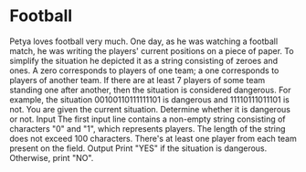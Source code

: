 # Football
Petya loves football very much. One day, as he was watching a football match, he was writing the players' current positions on a piece of paper. 
To simplify the situation he depicted it as a string consisting of zeroes and ones. 
A zero corresponds to players of one team; a one corresponds to players of another team.
If there are at least 7 players of some team standing one after another, then the situation is considered dangerous.
For example, the situation 00100110111111101 is dangerous and 11110111011101 is not. You are given the current situation.
Determine whether it is dangerous or not.
Input 
The first input line contains a non-empty string consisting of characters "0" and "1", which represents players. 
The length of the string does not exceed 100 characters. 
There's at least one player from each team present on the field. 
Output 
Print "YES" if the situation is dangerous. Otherwise, print "NO".
